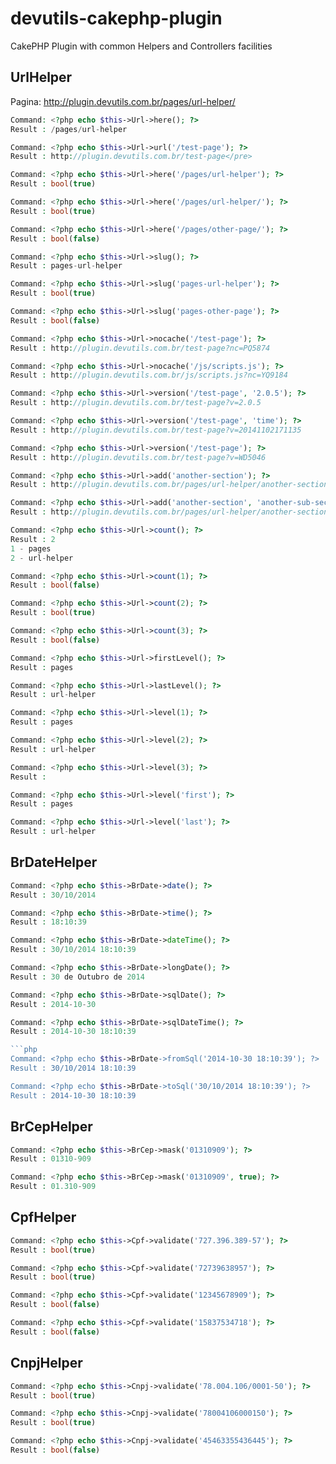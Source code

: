 devutils-cakephp-plugin
=======================

CakePHP Plugin with common Helpers and Controllers facilities

## UrlHelper
Pagina: http://plugin.devutils.com.br/pages/url-helper/

```php
Command: <?php echo $this->Url->here(); ?>
Result : /pages/url-helper
```

```php
Command: <?php echo $this->Url->url('/test-page'); ?>
Result : http://plugin.devutils.com.br/test-page</pre>
```

```php
Command: <?php echo $this->Url->here('/pages/url-helper'); ?>
Result : bool(true)

Command: <?php echo $this->Url->here('/pages/url-helper/'); ?>
Result : bool(true)

Command: <?php echo $this->Url->here('/pages/other-page/'); ?>
Result : bool(false)
```

```php
Command: <?php echo $this->Url->slug(); ?>
Result : pages-url-helper	

Command: <?php echo $this->Url->slug('pages-url-helper'); ?>
Result : bool(true)

Command: <?php echo $this->Url->slug('pages-other-page'); ?>
Result : bool(false)
```

```php
Command: <?php echo $this->Url->nocache('/test-page'); ?>
Result : http://plugin.devutils.com.br/test-page?nc=PQ5874

Command: <?php echo $this->Url->nocache('/js/scripts.js'); ?>
Result : http://plugin.devutils.com.br/js/scripts.js?nc=YQ9184
```

```php
Command: <?php echo $this->Url->version('/test-page', '2.0.5'); ?>
Result : http://plugin.devutils.com.br/test-page?v=2.0.5

Command: <?php echo $this->Url->version('/test-page', 'time'); ?>
Result : http://plugin.devutils.com.br/test-page?v=20141102171135

Command: <?php echo $this->Url->version('/test-page'); ?>
Result : http://plugin.devutils.com.br/test-page?v=WD5046
```

```php
Command: <?php echo $this->Url->add('another-section'); ?>
Result : http://plugin.devutils.com.br/pages/url-helper/another-section

Command: <?php echo $this->Url->add('another-section', 'another-sub-section'); ?>
Result : http://plugin.devutils.com.br/pages/url-helper/another-section/another-sub-section
```

```php
Command: <?php echo $this->Url->count(); ?>
Result : 2
1 - pages
2 - url-helper

Command: <?php echo $this->Url->count(1); ?>
Result : bool(false)

Command: <?php echo $this->Url->count(2); ?>
Result : bool(true)

Command: <?php echo $this->Url->count(3); ?>
Result : bool(false)
```

```php
Command: <?php echo $this->Url->firstLevel(); ?>
Result : pages

Command: <?php echo $this->Url->lastLevel(); ?>
Result : url-helper

Command: <?php echo $this->Url->level(1); ?>
Result : pages

Command: <?php echo $this->Url->level(2); ?>
Result : url-helper

Command: <?php echo $this->Url->level(3); ?>
Result : 

Command: <?php echo $this->Url->level('first'); ?>
Result : pages

Command: <?php echo $this->Url->level('last'); ?>
Result : url-helper
```

## BrDateHelper
```php
Command: <?php echo $this->BrDate->date(); ?>
Result : 30/10/2014

Command: <?php echo $this->BrDate->time(); ?>
Result : 18:10:39

Command: <?php echo $this->BrDate->dateTime(); ?>
Result : 30/10/2014 18:10:39
```

```php
Command: <?php echo $this->BrDate->longDate(); ?>
Result : 30 de Outubro de 2014
```

```php
Command: <?php echo $this->BrDate->sqlDate(); ?>
Result : 2014-10-30

Command: <?php echo $this->BrDate->sqlDateTime(); ?>
Result : 2014-10-30 18:10:39

```php
Command: <?php echo $this->BrDate->fromSql('2014-10-30 18:10:39'); ?>
Result : 30/10/2014 18:10:39

Command: <?php echo $this->BrDate->toSql('30/10/2014 18:10:39'); ?>
Result : 2014-10-30 18:10:39
```

## BrCepHelper
```php
Command: <?php echo $this->BrCep->mask('01310909'); ?>
Result : 01310-909
```

```php
Command: <?php echo $this->BrCep->mask('01310909', true); ?>
Result : 01.310-909
```

## CpfHelper
```php
Command: <?php echo $this->Cpf->validate('727.396.389-57'); ?>
Result : bool(true)
```

```php
Command: <?php echo $this->Cpf->validate('72739638957'); ?>
Result : bool(true)
```

```php
Command: <?php echo $this->Cpf->validate('12345678909'); ?>
Result : bool(false)
```

```php
Command: <?php echo $this->Cpf->validate('15837534718'); ?>
Result : bool(false)
```

## CnpjHelper
```php
Command: <?php echo $this->Cnpj->validate('78.004.106/0001-50'); ?>
Result : bool(true)
```

```php
Command: <?php echo $this->Cnpj->validate('78004106000150'); ?>
Result : bool(true)
```

```php
Command: <?php echo $this->Cnpj->validate('45463355436445'); ?>
Result : bool(false)
```
